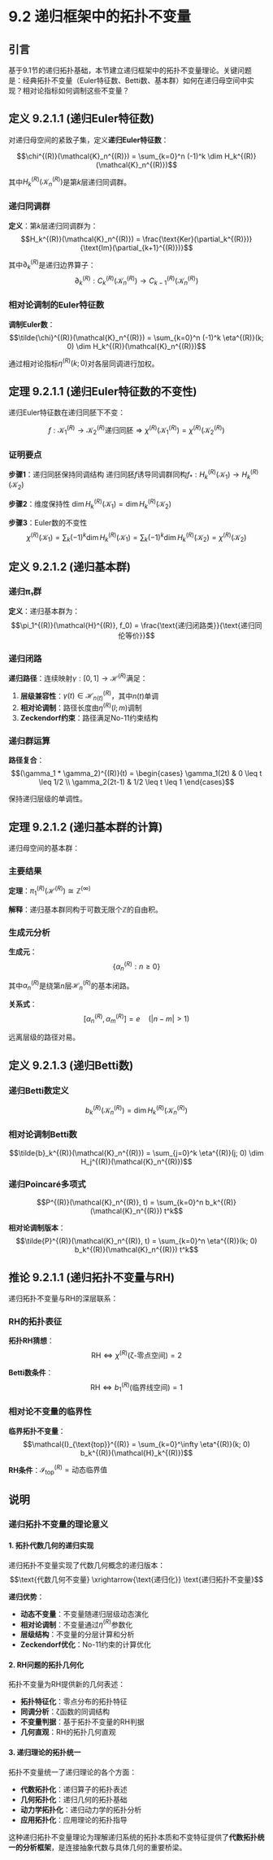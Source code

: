 # 9.2 递归框架中的拓扑不变量

## 引言

基于9.1节的递归拓扑基础，本节建立递归框架中的拓扑不变量理论。关键问题是：经典拓扑不变量（Euler特征数、Betti数、基本群）如何在递归母空间中实现？相对论指标如何调制这些不变量？

## 定义 9.2.1.1 (递归Euler特征数)

对递归母空间的紧致子集，定义**递归Euler特征数**：

$$\chi^{(R)}(\mathcal{K}_n^{(R)}) = \sum_{k=0}^n (-1)^k \dim H_k^{(R)}(\mathcal{K}_n^{(R)})$$

其中$H_k^{(R)}(\mathcal{K}_n^{(R)})$是第$k$层递归同调群。

### 递归同调群

**定义**：第$k$层递归同调群为：
$$H_k^{(R)}(\mathcal{K}_n^{(R)}) = \frac{\text{Ker}(\partial_k^{(R)})}{\text{Im}(\partial_{k+1}^{(R)})}$$

其中$\partial_k^{(R)}$是递归边界算子：
$$\partial_k^{(R)}: C_k^{(R)}(\mathcal{K}_n^{(R)}) \to C_{k-1}^{(R)}(\mathcal{K}_n^{(R)})$$

### 相对论调制的Euler特征数

**调制Euler数**：
$$\tilde{\chi}^{(R)}(\mathcal{K}_n^{(R)}) = \sum_{k=0}^n (-1)^k \eta^{(R)}(k; 0) \dim H_k^{(R)}(\mathcal{K}_n^{(R)})$$

通过相对论指标$\eta^{(R)}(k; 0)$对各层同调进行加权。

## 定理 9.2.1.1 (递归Euler特征数的不变性)

递归Euler特征数在递归同胚下不变：

$$f: \mathcal{K}_1^{(R)} \to \mathcal{K}_2^{(R)} \text{递归同胚} \Rightarrow \chi^{(R)}(\mathcal{K}_1^{(R)}) = \chi^{(R)}(\mathcal{K}_2^{(R)})$$

### 证明要点

**步骤1**：递归同胚保持同调结构
递归同胚$f$诱导同调群同构$f_*: H_k^{(R)}(\mathcal{K}_1) \to H_k^{(R)}(\mathcal{K}_2)$

**步骤2**：维度保持性
$\dim H_k^{(R)}(\mathcal{K}_1) = \dim H_k^{(R)}(\mathcal{K}_2)$

**步骤3**：Euler数的不变性
$$\chi^{(R)}(\mathcal{K}_1) = \sum_k (-1)^k \dim H_k^{(R)}(\mathcal{K}_1) = \sum_k (-1)^k \dim H_k^{(R)}(\mathcal{K}_2) = \chi^{(R)}(\mathcal{K}_2)$$

## 定义 9.2.1.2 (递归基本群)

### 递归π₁群

**定义**：递归基本群为：
$$\pi_1^{(R)}(\mathcal{H}^{(R)}, f_0) = \frac{\text{递归闭路类}}{\text{递归同伦等价}}$$

### 递归闭路

**递归路径**：连续映射$\gamma: [0,1] \to \mathcal{H}^{(R)}$满足：
1. **层级兼容性**：$\gamma(t) \in \mathcal{H}_{n(t)}^{(R)}$，其中$n(t)$单调
2. **相对论调制**：路径长度由$\eta^{(R)}(l; m)$调制
3. **Zeckendorf约束**：路径满足No-11约束结构

### 递归群运算

**路径复合**：
$$(\gamma_1 * \gamma_2)^{(R)}(t) = \begin{cases}
\gamma_1(2t) & 0 \leq t \leq 1/2 \\
\gamma_2(2t-1) & 1/2 \leq t \leq 1
\end{cases}$$

保持递归层级的单调性。

## 定理 9.2.1.2 (递归基本群的计算)

递归母空间的基本群：

### 主要结果

**定理**：$\pi_1^{(R)}(\mathcal{H}^{(R)}) \cong \mathbb{Z}^{(\infty)}$

**解释**：递归基本群同构于可数无限个$\mathbb{Z}$的自由积。

### 生成元分析

**生成元**：
$$\{\alpha_n^{(R)} : n \geq 0\}$$

其中$\alpha_n^{(R)}$是绕第$n$层$\mathcal{H}_n^{(R)}$的基本闭路。

**关系式**：
$$[\alpha_n^{(R)}, \alpha_m^{(R)}] = e \quad (|n-m| > 1)$$

远离层级的路径对易。

## 定义 9.2.1.3 (递归Betti数)

### 递归Betti数定义

$$b_k^{(R)}(\mathcal{K}_n^{(R)}) = \dim H_k^{(R)}(\mathcal{K}_n^{(R)})$$

### 相对论调制Betti数

$$\tilde{b}_k^{(R)}(\mathcal{K}_n^{(R)}) = \sum_{j=0}^k \eta^{(R)}(j; 0) \dim H_j^{(R)}(\mathcal{K}_n^{(R)})$$

### 递归Poincaré多项式

$$P^{(R)}(\mathcal{K}_n^{(R)}, t) = \sum_{k=0}^n b_k^{(R)}(\mathcal{K}_n^{(R)}) t^k$$

**相对论调制版本**：
$$\tilde{P}^{(R)}(\mathcal{K}_n^{(R)}, t) = \sum_{k=0}^n \eta^{(R)}(k; 0) b_k^{(R)}(\mathcal{K}_n^{(R)}) t^k$$

## 推论 9.2.1.1 (递归拓扑不变量与RH)

递归拓扑不变量与RH的深层联系：

### RH的拓扑表征

**拓扑RH猜想**：
$$\text{RH} \Leftrightarrow \chi^{(R)}(\text{ζ-零点空间}) = 2$$

**Betti数条件**：
$$\text{RH} \Leftrightarrow b_1^{(R)}(\text{临界线空间}) = 1$$

### 相对论不变量的临界性

**临界拓扑不变量**：
$$\mathcal{I}_{\text{top}}^{(R)} = \sum_{k=0}^\infty \eta^{(R)}(k; 0) b_k^{(R)}(\mathcal{H}_k^{(R)})$$

**RH条件**：$\mathcal{I}_{\text{top}}^{(R)} = \text{动态临界值}$

## 说明

### **递归拓扑不变量的理论意义**

#### **1. 拓扑代数几何的递归实现**
递归拓扑不变量实现了代数几何概念的递归版本：
$$\text{代数几何不变量} \xrightarrow{\text{递归化}} \text{递归拓扑不变量}$$

**递归优势**：
- **动态不变量**：不变量随递归层级动态演化
- **相对论调制**：不变量通过$\eta^{(R)}$参数化
- **层级结构**：不变量的分层计算和分析
- **Zeckendorf优化**：No-11约束的计算优化

#### **2. RH问题的拓扑几何化**
拓扑不变量为RH提供新的几何表述：
- **拓扑特征化**：零点分布的拓扑特征
- **同调分析**：ζ函数的同调结构
- **不变量判据**：基于拓扑不变量的RH判据
- **几何直观**：RH的拓扑几何直观

#### **3. 递归理论的拓扑统一**
拓扑不变量统一了递归理论的各个方面：
- **代数拓扑化**：递归算子的拓扑表述
- **几何拓扑化**：递归几何的拓扑基础
- **动力学拓扑化**：递归动力学的拓扑分析
- **应用拓扑化**：应用理论的拓扑指导

这种递归拓扑不变量理论为理解递归系统的拓扑本质和不变特征提供了**代数拓扑统一的分析框架**，是连接抽象代数与具体几何的重要桥梁。